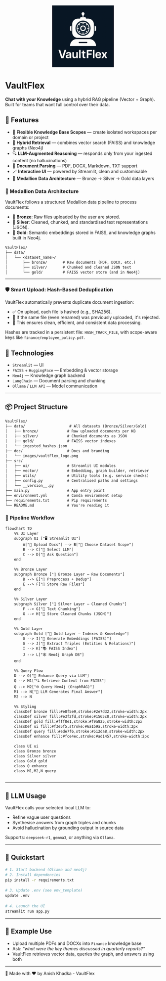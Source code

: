 
<p align="center">
  <img src="doc/images/vaultFlex_logo.png" alt="VaultFlex Logo" width="200"/>
</p>

# VaultFlex 
**Chat with your Knowledge** using a hybrid RAG pipeline (Vector + Graph). Built for teams that want full control over their data.

## 🚀 Features

- 📁 **Flexible Knowledge Base Scopes** — create isolated workspaces per domain or project
- 🧠 **Hybrid Retrieval** — combines vector search (FAISS) and knowledge graphs (Neo4j)
- 🔍 **LLM-Augmented Reasoning** — responds only from your ingested content (no hallucinations)
- 🧾 **Document Parsing** — PDF, DOCX, Markdown, TXT support
- 🪄 **Interactive UI** — powered by Streamlit, clean and customisable
- 💾 **Medallion Data Architecture** — Bronze → Silver → Gold data layers

### 📁 Medallion Data Architecture

VaultFlex follows a structured Medallion data pipeline to process documents:

* 🥉 **Bronze**: Raw files uploaded by the user are stored.
* 🥈 **Silver**: Cleaned, chunked, and standardised text representations (JSON).
* 🥇 **Gold**: Semantic embeddings stored in FAISS, and knowledge graphs built in Neo4j.

```
VaultFlex/
├── data/
│   └── <dataset_name>/
│       ├── bronze/       # Raw documents (PDF, DOCX, etc.)
│       ├── silver/       # Chunked and cleaned JSON text
│       └── gold/         # FAISS vector store (and in Neo4j)
```

---

### 🛡️ Smart Upload: Hash-Based Deduplication

VaultFlex automatically prevents duplicate document ingestion:

* ✅ On upload, each file is hashed (e.g., SHA256).
* 🚫 If the same file (even renamed) was previously uploaded, it's rejected.
* 💾 This ensures clean, efficient, and consistent data processing.

Hashes are tracked in a persistent file: `HASH_TRACK_FILE`, with scope-aware keys like `finance/employee_policy.pdf`.


## 🧪 Technologies

- `Streamlit` — UI
- `FAISS` + `HuggingFace` — Embedding & vector storage
- `Neo4j` — Knowledge graph backend
- `LangChain` — Document parsing and chunking
- `Ollama` / `LLM API` — Model communication

---

## 📦 Project Structure

```
VaultFlex/
├── data/                    # All datasets (Bronze/Silver/Gold)
│   ├── bronze/             # Raw uploaded documents per KB
│   ├── silver/             # Chunked documents as JSON
│   ├── gold/               # FAISS vector indexes
│   └── ingested_hashes.json
├── doc/                    # Docs and branding
│   └── images/vaultFlex_logo.png
├── src/
│   ├── ui/                 # Streamlit UI modules
│   ├── vector/             # Embedding, graph builder, retriever
│   ├── utils/              # Utility tools (e.g. service checks)
│   ├── config.py           # Centralised paths and settings
│   └── __version__.py
├── main.py                 # App entry point
├── environment.yml         # Conda environment setup
├── requirements.txt        # Pip requirements
└── README.md               # You're reading it

```
### 🔁 Pipeline Workflow

```mermaid
flowchart TD
    %% UI Layer
    subgraph UI ["🖥️ Streamlit UI"]
        A["📄 Upload Docs"] --> B["🧭 Choose Dataset Scope"]
        B --> C["📌 Select LLM"]
        C --> D["💬 Ask Question"]
    end

    %% Bronze Layer
    subgraph Bronze ["🥉 Bronze Layer – Raw Documents"]
        B --> E["🧹 Preprocess + Dedup"]
        E --> F["💾 Store Raw Files"]
    end

    %% Silver Layer
    subgraph Silver ["🥈 Silver Layer – Cleaned Chunks"]
        F --> G["🧩 Text Chunking"]
        G --> H["📄 Store Cleaned Chunks (JSON)"]
    end

    %% Gold Layer
    subgraph Gold ["🥇 Gold Layer – Indexes & Knowledge"]
        G --> I["🔎 Generate Embeddings (FAISS)"]
        G --> J["🧠 Extract Triples (Entities & Relations)"]
        I --> K["📚 FAISS Index"]
        J --> L["🕸️ Neo4j Graph DB"]
    end

    %% Query Flow
    D --> Q["🧠 Enhance Query via LLM"]
    Q --> M1["🔍 Retrieve Context from FAISS"]
    Q --> M2["🌐 Query Neo4j (GraphRAG)"]
    M1 --> N["🧠 LLM Generates Final Answer"]
    M2 --> N

    %% Styling
    classDef bronze fill:#e8f5e9,stroke:#2e7d32,stroke-width:2px
    classDef silver fill:#e3f2fd,stroke:#1565c0,stroke-width:2px
    classDef gold fill:#fff8e1,stroke:#f9a825,stroke-width:2px
    classDef ui fill:#f3e5f5,stroke:#6a1b9a,stroke-width:2px
    classDef query fill:#ede7f6,stroke:#512da8,stroke-width:2px
    classDef enhance fill:#fce4ec,stroke:#ad1457,stroke-width:2px

    class UI ui
    class Bronze bronze
    class Silver silver
    class Gold gold
    class Q enhance
    class M1,M2,N query


```

---

## 🧠 LLM Usage

VaultFlex calls your selected local LLM to:
- Refine vague user questions
- Synthesise answers from graph triples and chunks
- Avoid hallucination by grounding output in source data

Supports: `deepseek-r1`, `gemma3`, or anything via `Ollama`.

---

## 🏁 Quickstart

```bash
# 1. Start backend (Ollama and neo4j)
# 2. Install dependencies
pip install -r requirements.txt

# 3. Update .env (see env_template)
update .env

# 4. Launch the UI
streamlit run app.py
```

---

## 💬 Example Use

- Upload multiple PDFs and DOCXs into `Finance` knowledge base
- Ask: *"what were the key themes discussed in quarterly reports?"*
- VaultFlex retrieves vector data, queries the graph, and answers using both


---

🤝 Made with ❤️ by Anish Khadka - VaultFlex

